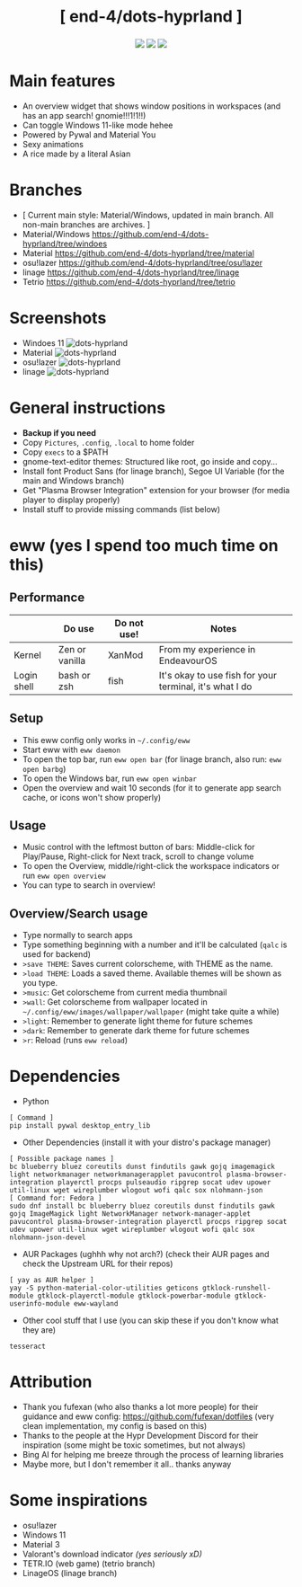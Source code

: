 <div align="center">
    <h1>[ end-4/dots-hyprland ]</h1>
    <h3></h3>
</div>

<div align="center">

![](https://img.shields.io/github/last-commit/end-4/dots-hyprland?&style=for-the-badge&color=FFB1C8&logoColor=D9E0EE&labelColor=292324)
![](https://img.shields.io/github/stars/end-4/dots-hyprland?style=for-the-badge&logo=andela&color=FFB686&logoColor=D9E0EE&labelColor=292324)
[![](https://img.shields.io/github/repo-size/end-4/dots-hyprland?color=CAC992&label=SIZE&logo=googledrive&style=for-the-badge&logoColor=D9E0EE&labelColor=292324)](https://github.com/end-4/hyprland)
</a>

</div>

# Main features
 - An overview widget that shows window positions in workspaces (and has an app search! gnomie!!!1!1!!)
 - Can toggle Windows 11-like mode hehee
 - Powered by Pywal and Material You
 - Sexy animations
 - A rice made by a literal Asian

# Branches
 - [ Current main style: Material/Windows, updated in main branch. All non-main branches are archives. ]
 - Material/Windows https://github.com/end-4/dots-hyprland/tree/windoes
 - Material https://github.com/end-4/dots-hyprland/tree/material
 - osu!lazer https://github.com/end-4/dots-hyprland/tree/osu!lazer
 - linage https://github.com/end-4/dots-hyprland/tree/linage
 - Tetrio https://github.com/end-4/dots-hyprland/tree/tetrio

# Screenshots 
 - Windoes 11
 ![dots-hyprland](./assets/screenshot-windoes.png)
 - Material
 ![dots-hyprland](./assets/screenshot-material.png)
 - osu!lazer
 ![dots-hyprland](./assets/screenshot-17.png)
 - linage
 ![dots-hyprland](./assets/screenshot-9.png)

# General instructions
 - **Backup if you need**
 - Copy `Pictures`, `.config`, `.local` to home folder
 - Copy `execs` to a $PATH
 - gnome-text-editor themes: Structured like root, go inside and copy...
 - Install font Product Sans (for linage branch), Segoe UI Variable (for the main and Windows branch)
 - Get "Plasma Browser Integration" extension for your browser (for media player to display properly)
 - Install stuff to provide missing commands (list below) 
 
# eww (yes I spend too much time on this)
 ## Performance
|     | Do use | Do not use! | Notes |
| --- | ------ | ----------- | ----- |
| Kernel | Zen or vanilla | XanMod | From my experience in EndeavourOS |
| Login shell | bash or zsh | fish | It's okay to use fish for your terminal, it's what I do |

 ## Setup
 - This eww config only works in `~/.config/eww`
 - Start eww with `eww daemon`
 - To open the top bar, run `eww open bar` (for linage branch, also run: `eww open barbg`)
 - To open the Windows bar, run `eww open winbar`
 - Open the overview and wait 10 seconds (for it to generate app search cache, or icons won't show properly)
 ## Usage
 - Music control with the leftmost button of bars: Middle-click for Play/Pause, Right-click for Next track, scroll to change volume
 - To open the Overview, middle/right-click the workspace indicators or run `eww open overview`
 - You can type to search in overview!
 ## Overview/Search usage
 - Type normally to search apps
 - Type something beginning with a number and it'll be calculated (`qalc` is used for backend)
 - `>save THEME`: Saves current colorscheme, with THEME as the name.
 - `>load THEME`: Loads a saved theme. Available themes will be shown as you type.
 - `>music`: Get colorscheme from current media thumbnail
 - `>wall`: Get colorscheme from wallpaper located in `~/.config/eww/images/wallpaper/wallpaper` (might take quite a while)
 - `>light`: Remember to generate light theme for future schemes
 - `>dark`: Remember to generate dark theme for future schemes
 - `>r`: Reload (runs `eww reload`)

# Dependencies
 - Python
```
[ Command ]
pip install pywal desktop_entry_lib
```
 - Other Dependencies (install it with your distro's package manager)
```
[ Possible package names ]
bc blueberry bluez coreutils dunst findutils gawk gojq imagemagick light networkmanager networkmanagerapplet pavucontrol plasma-browser-integration playerctl procps pulseaudio ripgrep socat udev upower util-linux wget wireplumber wlogout wofi qalc sox nlohmann-json
[ Command for: Fedora ]
sudo dnf install bc blueberry bluez coreutils dunst findutils gawk gojq ImageMagick light NetworkManager network-manager-applet pavucontrol plasma-browser-integration playerctl procps ripgrep socat udev upower util-linux wget wireplumber wlogout wofi qalc sox nlohmann-json-devel
```
- AUR Packages (ughhh why not arch?) (check their AUR pages and check the Upstream URL for their repos)
```
[ yay as AUR helper ]
yay -S python-material-color-utilities geticons gtklock-runshell-module gtklock-playerctl-module gtklock-powerbar-module gtklock-userinfo-module eww-wayland
```
 - Other cool stuff that I use (you can skip these if you don't know what they are)
```
tesseract
```

# Attribution
 - Thank you fufexan (who also thanks a lot more people) for their guidance and eww config: https://github.com/fufexan/dotfiles (very clean implementation, my config is based on this)
 - Thanks to the people at the Hypr Development Discord for their inspiration (some might be toxic sometimes, but not always)
 - Bing AI for helping me breeze through the process of learning libraries
 - Maybe more, but I don't remember it all.. thanks anyway

# Some inspirations
 - osu!lazer
 - Windows 11
 - Material 3
 - Valorant's download indicator _(yes seriously xD)_
 - TETR.IO (web game) (tetrio branch)
 - LinageOS (linage branch)
